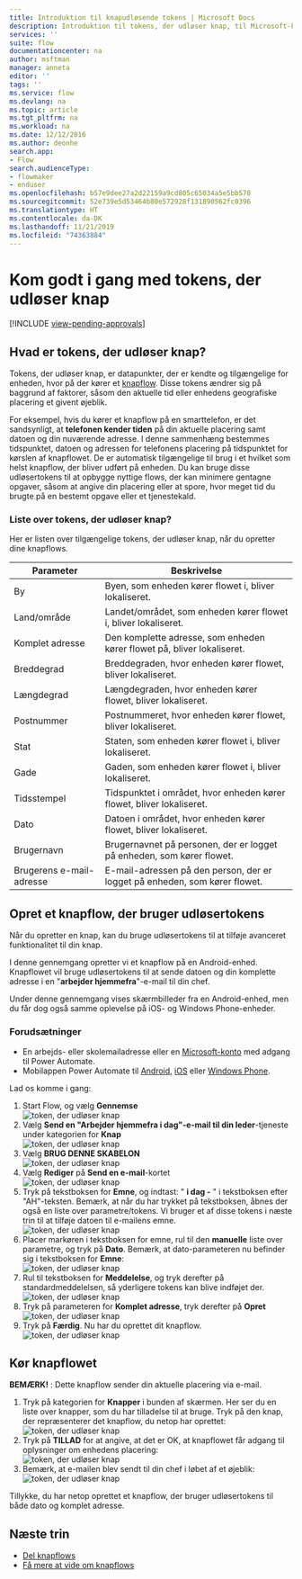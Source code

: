 ```yaml
---
title: Introduktion til knapudløsende tokens | Microsoft Docs
description: Introduktion til tokens, der udløser knap, til Microsoft-knapflows.
services: ''
suite: flow
documentationcenter: na
author: msftman
manager: anneta
editor: ''
tags: ''
ms.service: flow
ms.devlang: na
ms.topic: article
ms.tgt_pltfrm: na
ms.workload: na
ms.date: 12/12/2016
ms.author: deonhe
search.app:
- Flow
search.audienceType:
- flowmaker
- enduser
ms.openlocfilehash: b57e9dee27a2d22159a9cd805c65034a5e5bb578
ms.sourcegitcommit: 52e739e5d53464b80e572928f131890562fc0396
ms.translationtype: HT
ms.contentlocale: da-DK
ms.lasthandoff: 11/21/2019
ms.locfileid: "74363884"
---
```

# <a name="get-started-with-button-trigger-tokens"></a>Kom godt i gang med tokens, der udløser knap
[!INCLUDE [view-pending-approvals](includes/cc-rebrand.md)]
## <a name="what-are-button-trigger-tokens"></a>Hvad er tokens, der udløser knap?
Tokens, der udløser knap, er datapunkter, der er kendte og tilgængelige for enheden, hvor på der kører et [knapflow](introduction-to-button-flows.md). Disse tokens ændrer sig på baggrund af faktorer, såsom den aktuelle tid eller enhedens geografiske placering et givent øjeblik.  

For eksempel, hvis du kører et knapflow på en smarttelefon, er det sandsynligt, at **telefonen kender tiden** på din aktuelle placering samt datoen og din nuværende adresse. I denne sammenhæng bestemmes tidspunktet, datoen og adressen for telefonens placering på tidspunktet for kørslen af knapflowet. De er automatisk tilgængelige til brug i et hvilket som helst knapflow, der bliver udført på enheden. Du kan bruge disse udløsertokens til at opbygge nyttige flows, der kan minimere gentagne opgaver, såsom at angive din placering eller at spore, hvor meget tid du brugte på en bestemt opgave eller et tjenestekald.

### <a name="list-of-button-trigger-tokens"></a>Liste over tokens, der udløser knap?
Her er listen over tilgængelige tokens, der udløser knap, når du opretter dine knapflows.

| Parameter | Beskrivelse |
| --- | --- |
| By |Byen, som enheden kører flowet i, bliver lokaliseret. |
| Land/område |Landet/området, som enheden kører flowet i, bliver lokaliseret. |
| Komplet adresse |Den komplette adresse, som enheden kører flowet på, bliver lokaliseret. |
| Breddegrad |Breddegraden, hvor enheden kører flowet, bliver lokaliseret. |
| Længdegrad |Længdegraden, hvor enheden kører flowet, bliver lokaliseret. |
| Postnummer |Postnummeret, hvor enheden kører flowet, bliver lokaliseret. |
| Stat |Staten, som enheden kører flowet i, bliver lokaliseret. |
| Gade |Gaden, som enheden kører flowet i, bliver lokaliseret. |
| Tidsstempel |Tidspunktet i området, hvor enheden kører flowet, bliver lokaliseret. |
| Dato |Datoen i området, hvor enheden kører flowet, bliver lokaliseret. |
| Brugernavn |Brugernavnet på personen, der er logget på enheden, som kører flowet. |
| Brugerens e-mail-adresse |E-mail-adressen på den person, der er logget på enheden, som kører flowet. |

## <a name="create-a-button-flow-that-uses-trigger-tokens"></a>Opret et knapflow, der bruger udløsertokens
Når du opretter en knap, kan du bruge udløsertokens til at tilføje avanceret funktionalitet til din knap.

I denne gennemgang opretter vi et knapflow på en Android-enhed. Knapflowet vil bruge udløsertokens til at sende datoen og din komplette adresse i en "**arbejder hjemmefra**"-e-mail til din chef.

Under denne gennemgang vises skærmbilleder fra en Android-enhed, men du får dog også samme oplevelse på iOS- og Windows Phone-enheder.

### <a name="prerequisites"></a>Forudsætninger
* En arbejds- eller skolemailadresse eller en [Microsoft-konto](https://account.microsoft.com/about?refd=www.microsoft.com) med adgang til Power Automate.
* Mobilappen Power Automate til [Android](https://aka.ms/flowmobiledocsandroid), [iOS](https://aka.ms/flowmobiledocsios) eller [Windows Phone](https://aka.ms/flowmobilewindows).

Lad os komme i gang:

1. Start Flow, og vælg **Gennemse**   
   ![token, der udløser knap](./media/introduction-to-button-trigger-tokens/1.png)  
2. Vælg **Send en "Arbejder hjemmefra i dag"-e-mail til din leder**-tjeneste under kategorien for **Knap**   
   ![token, der udløser knap](./media/introduction-to-button-trigger-tokens/2.png)  
3. Vælg **BRUG DENNE SKABELON**  
   ![token, der udløser knap](./media/introduction-to-button-trigger-tokens/3.png)  
4. Vælg **Rediger** på **Send en e-mail**-kortet  
   ![token, der udløser knap](./media/introduction-to-button-trigger-tokens/3-5.png)  
5. Tryk på tekstboksen for **Emne**, og indtast: " **i dag -** " i tekstboksen efter "AH"-teksten. Bemærk, at når du har trykket på tekstboksen, åbnes der også en liste over parametre/tokens. Vi bruger et af disse tokens i næste trin til at tilføje datoen til e-mailens emne.  
   ![token, der udløser knap](./media/introduction-to-button-trigger-tokens/4.png)  
6. Placer markøren i tekstboksen for emne, rul til den **manuelle** liste over parametre, og tryk på **Dato**. Bemærk, at dato-parameteren nu befinder sig i tekstboksen for **Emne**:  
   ![token, der udløser knap](./media/introduction-to-button-trigger-tokens/6.png)  
7. Rul til tekstboksen for **Meddelelse**, og tryk derefter på standardmeddelelsen, så yderligere tokens kan blive indføjet der.  
   ![token, der udløser knap](./media/introduction-to-button-trigger-tokens/7.png)  
8. Tryk på parameteren for **Komplet adresse**, tryk derefter på **Opret**  
   ![token, der udløser knap](./media/introduction-to-button-trigger-tokens/8.png)  
9. Tryk på **Færdig**. Nu har du oprettet dit knapflow.  
   ![token, der udløser knap](./media/introduction-to-button-trigger-tokens/9.png)  

## <a name="run-the-button-flow"></a>Kør knapflowet
**BEMÆRK!** : Dette knapflow sender din aktuelle placering via e-mail.  

1. Tryk på kategorien for **Knapper** i bunden af skærmen. Her ser du en liste over knapper, som du har tilladelse til at bruge. Tryk på den knap, der repræsenterer det knapflow, du netop har oprettet:  
   ![token, der udløser knap](./media/introduction-to-button-trigger-tokens/10.png)  
2. Tryk på **TILLAD** for at angive, at det er OK, at knapflowet får adgang til oplysninger om enhedens placering:  
   ![token, der udløser knap](./media/introduction-to-button-trigger-tokens/11.png)  
3. Bemærk, at e-mailen blev sendt til din chef i løbet af et øjeblik:  
   ![token, der udløser knap](./media/introduction-to-button-trigger-tokens/12.png)  

Tillykke, du har netop oprettet et knapflow, der bruger udløsertokens til både dato og komplet adresse. 

## <a name="next-steps"></a>Næste trin
* [Del knapflows](share-buttons.md)
* [Få mere at vide om knapflows](introduction-to-button-flows.md)
